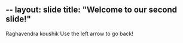 --
layout: slide
title: "Welcome to our second slide!"
---
Raghavendra koushik
Use the left arrow to go back!
